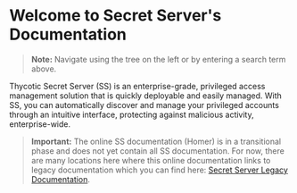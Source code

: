 [title]: # (Welcome)
[tags]: #
[priority]: # (1)

# Welcome to Secret Server's Documentation

>**Note:** Navigate using the tree on the left or by entering a search term above.

Thycotic Secret Server (SS) is an enterprise-grade, privileged access management solution that is quickly deployable and easily managed. With SS, you can automatically discover and manage your privileged accounts through an intuitive interface, protecting against malicious activity, enterprise-wide.

>**Important:** The online SS documentation (Homer) is in a transitional phase and does not yet contain all SS documentation. For now, there are many locations here where this online documentation links to legacy documentation which you can find here: [Secret Server Legacy Documentation](https://thycotic.force.com/support/s/secretserver).

